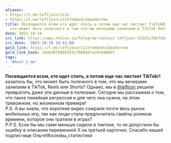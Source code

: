 ```yaml
---
aliases:
- https://t.me/leftjoin/1115
- https://t.me/leftjoin/1115?embed=1&mode=tme
title: Посвящается всем кто идет спать а потом еще час листает TikTokИ казалось бы
  что может быть полезного в том что мы вечерами залипаем в TikTok Reels или
date: 2023-10-19
src_link: https://www.notion.so/Telegram-Contact-leftjoin-525d1cf0e7dd4b64aaee6b0b24de1a31
src_date: '2023-10-19 18:52:00'
gold_link: https://t.me/leftjoin/1115?embed=1&mode=tme
gold_link_hash: 19e62078968353cf98056fa295d466bf
tags:
- '#host_t_me'
---
```


**Посвящается всем, кто идет спать, а потом еще час листает TikTok**И казалось бы, что может быть полезного в том, что мы вечерами залипаем в TikTok, Reels или Shorts? Однако, мы в [@leftjoin](https://t.me/leftjoin) решили превратить даже эти данные в полезные. Сегодня мы расскажем о том, что такое линейная регрессия и для чего она нужна, на этом тревожном, но жизненном примере!  
P.S. А вы знали, что короткие видео сожрали почти весь рынок мобильных игр, так как люди стали предпочитать свайпы роликов времени, которое они тратили в играх?   
P.P.S. Если бы мы сами меньше сидели в тиктоке, то не допустили бы ошибку в описании переменной Х на третьей карточке. Спасибо нашей подписчице Ольге!#основы\_статистики